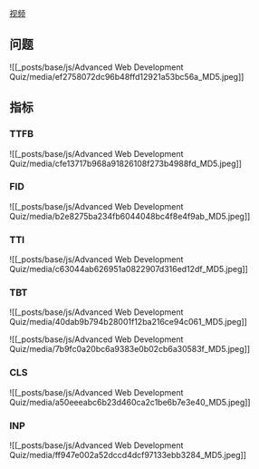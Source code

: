 [视频](https://tongyi.aliyun.com/efficiency/doc/transcripts/2erk9xwomdweqml8?source=2)


## 问题

![[_posts/base/js/Advanced Web Development Quiz/media/ef2758072dc96b48ffd12921a53bc56a_MD5.jpeg]]

## 指标

### TTFB
![[_posts/base/js/Advanced Web Development Quiz/media/cfe13717b968a91826108f273b4988fd_MD5.jpeg]]


### FID
![[_posts/base/js/Advanced Web Development Quiz/media/b2e8275ba234fb6044048bc4f8e4f9ab_MD5.jpeg]]


### TTI
![[_posts/base/js/Advanced Web Development Quiz/media/c63044ab626951a0822907d316ed12df_MD5.jpeg]]

### TBT
![[_posts/base/js/Advanced Web Development Quiz/media/40dab9b794b28001f12ba216ce94c061_MD5.jpeg]]

![[_posts/base/js/Advanced Web Development Quiz/media/7b9fc0a20bc6a9383e0b02cb6a30583f_MD5.jpeg]]


### CLS
![[_posts/base/js/Advanced Web Development Quiz/media/a50eeeabc6b23d460ca2c1be6b7e3e40_MD5.jpeg]]


### INP
![[_posts/base/js/Advanced Web Development Quiz/media/ff947e002a52dccd4dcf97133ebb3284_MD5.jpeg]]

